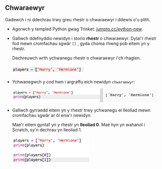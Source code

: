 ## Chwaraewyr

Gadewch i ni ddechrau trwy greu rhestr o chwaraewyr i ddewis o'u plith.

+ Agorwch y templed Python gwag Trinket: <a href="http://jumpto.cc/python-new" target="_blank">jumpto.cc/python-new</a>.

+ Gallwch ddefnyddio newidyn i storio **rhestr** o chwaraewyr. Dylai'r rhestr fod mewn cromfachau sgwâr `[]` , gyda choma rhwng pob eitem yn y rhestr.
    
    Dechreuwch wrth ychwanegu rhestr o chwaraewyr i'ch rhaglen.
    
    ![sgrinlun](images/team-create-players.png)

+ Ychwanegwch y cod hwn i argraffu eich newidyn `chwaraewyr`:
    
    ![sgrinlun](images/team-print-players.png)

+ Gallwch gyrraedd eitem yn y rhestr trwy ychwanegu ei lleoliad mewn cromfachau sgwâr ar ôl enw'r newidyn.
    
    Mae'r eitem gyntaf yn y rhestr yn **lleoliad 0**. Mae hyn yn wahanol i Scratch, sy'n dechrau yn lleoliad 1.
    
    ![sgrinlun](images/team-print-players-index.png)
